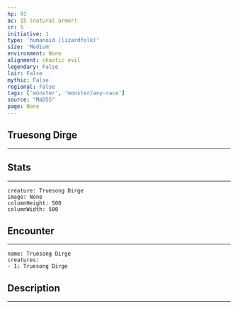 ```yaml
---
hp: 91
ac: 15 (natural armor)
cr: 5
initiative: 1
type: 'humanoid (lizardfolk)'    
size: 'Medium'
environment: None
alignment: chaotic evil
legendary: False
lair: False
mythic: False
regional: False
tags: ['monster', 'monster/any-race']
source: "MaDSS"
page: None
---
```


## Truesong Dirge
---



## Stats
---

```statblock
creature: Truesong Dirge
image: None
columnHeight: 500
columnWidth: 500
```

## Encounter
---

```encounter-table
name: Truesong Dirge
creatures:
- 1: Truesong Dirge
```

## Description
---




